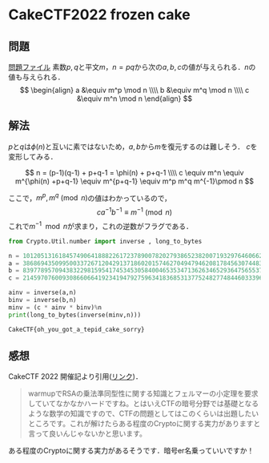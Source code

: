 # CakeCTF2022 frozen cake
## 問題
[問題ファイル](https://github.com/theoremoon/cakectf2022-public/tree/master/crypto/frozen_cake/distfiles)
素数$p,q$と平文$m$，$n=pq$から次の$a,b,c$の値が与えられる．$n$の値も与えられる．
$$
\begin{align}
a &\equiv m^p \mod n \\\\
b &\equiv m^q \mod n \\\\
c &\equiv m^n \mod n
\end{align}
$$

## 解法
$p$と$q$は$\phi(n)$と互いに素ではないため，$a,b$から$m$を復元するのは難しそう．
$c$を変形してみる．

$$
n = (p-1)(q-1) + p+q-1 = \phi(n) + p+q-1 \\\\
c \equiv m^n \equiv m^{\phi(n) +p+q-1} \equiv m^{p+q-1} \equiv m^p m^q m^{-1}\pmod n
$$

ここで，$m^p,m^q\pmod n$の値はわかっているので，
$$
c a^{-1} b^{-1} \equiv m^{-1} \pmod n
$$
これで$m^{-1}\mod n$が求まり，これの逆数がフラグである．



```python
from Crypto.Util.number import inverse , long_to_bytes

n = 101205131618457490641888226172378900782027938652382007193297646066245321085334424928920128567827889452079884571045344711457176257019858157287424646000972526730522884040459357134430948940886663606586037466289300864147185085616790054121654786459639161527509024925015109654917697542322418538800304501255357308131
a = 38686943509950033726712042913718602015746270494794620817845630744834821038141855935687477445507431250618882887343417719366326751444481151632966047740583539454488232216388308299503129892656814962238386222995387787074530151173515835774172341113153924268653274210010830431617266231895651198976989796620254642528
b = 83977895709438322981595417453453058400465353471362634652936475655371158094363869813512319678334779139681172477729044378942906546785697439730712057649619691929500952253818768414839548038664187232924265128952392200845425064991075296143440829148415481807496095010301335416711112897000382336725454278461965303477
c = 21459707600930866066419234194792759634183685313775248277484460333960658047171300820279668556014320938220170794027117386852057041210320434076253459389230704653466300429747719579911728990434338588576613885658479123772761552010662234507298817973164062457755456249314287213795660922615911433075228241429771610549

ainv = inverse(a,n)
binv = inverse(b,n)
minv = (c * ainv * binv)%n
print(long_to_bytes(inverse(minv,n)))

```
```
CakeCTF{oh_you_got_a_tepid_cake_sorry}
```

## 感想
CakeCTF 2022 開催記より引用([リンク](https://furutsuki.hatenablog.com/entry/2022/09/05/000733#frozen-cake))．
> warmupでRSAの乗法準同型性に関する知識とフェルマーの小定理を要求していてなかなかハードですね。とはいえCTFの暗号分野では基礎となるような数学の知識ですので、CTFの問題としてはこのくらいは出題したいところです。これが解けたらある程度のCryptoに関する実力がありますと言って良いんじゃないかと思います。

ある程度のCryptoに関する実力があるそうです．暗号er名乗っていいですか！
